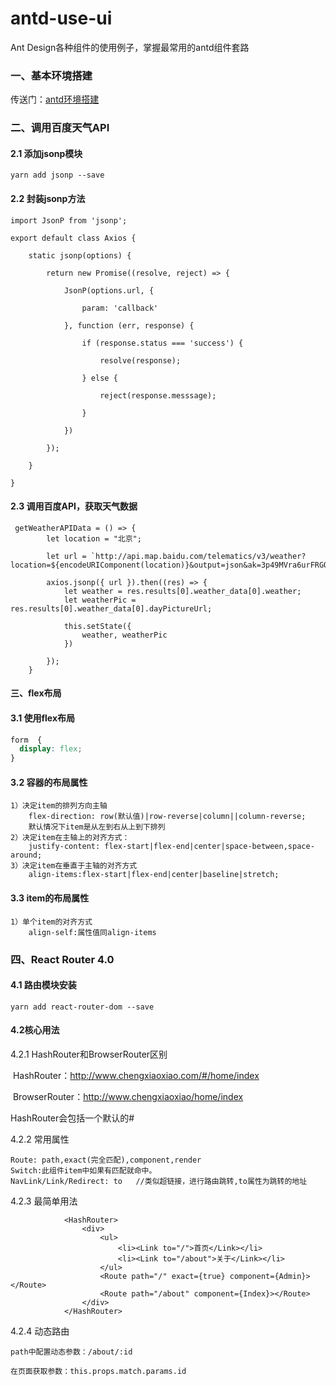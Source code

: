 # antd-use-ui
Ant Design各种组件的使用例子，掌握最常用的antd组件套路

### 一、基本环境搭建

传送门：[antd环境搭建](https://github.com/iquanzhan/antd-start-demo)

### 二、调用百度天气API

#### 2.1 添加jsonp模块

```
yarn add jsonp --save
```

#### 2.2 封装jsonp方法

```
import JsonP from 'jsonp';

export default class Axios {

    static jsonp(options) {

        return new Promise((resolve, reject) => {

            JsonP(options.url, {

                param: 'callback'

            }, function (err, response) {

                if (response.status === 'success') {

                    resolve(response);

                } else {

                    reject(response.messsage);

                }

            })

        });

    }

}

```

#### 2.3 调用百度API，获取天气数据

```
 getWeatherAPIData = () => {
        let location = "北京";

        let url = `http://api.map.baidu.com/telematics/v3/weather?location=${encodeURIComponent(location)}&output=json&ak=3p49MVra6urFRGOT9s8UBWr2`;

        axios.jsonp({ url }).then((res) => {
            let weather = res.results[0].weather_data[0].weather;
            let weatherPic = res.results[0].weather_data[0].dayPictureUrl;

            this.setState({
                weather, weatherPic
            })

        });
    }
```

#### 三、flex布局

#### 3.1 使用flex布局

```css
form  {
  display: flex;
}
```

#### 3.2 容器的布局属性

```
1）决定item的排列方向主轴
	flex-direction: row(默认值)|row-reverse|column||column-reverse;
	默认情况下item是从左到右从上到下排列
2）决定item在主轴上的对齐方式：
	justify-content: flex-start|flex-end|center|space-between,space-around;
3）决定item在垂直于主轴的对齐方式
	align-items:flex-start|flex-end|center|baseline|stretch;
```

#### 3.3 item的布局属性

```
1）单个item的对齐方式
	align-self:属性值同align-items
```

### 四、React Router 4.0

#### 4.1 路由模块安装

```
yarn add react-router-dom --save
```

#### 4.2核心用法

4.2.1 HashRouter和BrowserRouter区别

​	HashRouter：http://www.chengxiaoxiao.com/#/home/index

​	BrowserRouter：http://www.chengxiaoxiao/home/index

HashRouter会包括一个默认的#

4.2.2 常用属性

```
Route: path,exact(完全匹配),component,render
Switch:此组件item中如果有匹配就命中。
NavLink/Link/Redirect: to 	//类似超链接，进行路由跳转,to属性为跳转的地址
```

4.2.3 最简单用法

```
            <HashRouter>
                <div>
                    <ul>
                        <li><Link to="/">首页</Link></li>
                        <li><Link to="/about">关于</Link></li>
                    </ul>
                    <Route path="/" exact={true} component={Admin}></Route>
                    <Route path="/about" component={Index}></Route>
                </div>
            </HashRouter>
```

4.2.4 动态路由

```
path中配置动态参数：/about/:id

在页面获取参数：this.props.match.params.id
```


